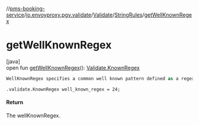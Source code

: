//[pms-booking-service](../../../../index.md)/[io.envoyproxy.pgv.validate](../../index.md)/[Validate](../index.md)/[StringRules](index.md)/[getWellKnownRegex](get-well-known-regex.md)

# getWellKnownRegex

[java]\
open fun [getWellKnownRegex](get-well-known-regex.md)(): [Validate.KnownRegex](../-known-regex/index.md)

```kotlin
WellKnownRegex specifies a common well known pattern defined as a regex.

```
`.validate.KnownRegex well_known_regex = 24;`

#### Return

The wellKnownRegex.